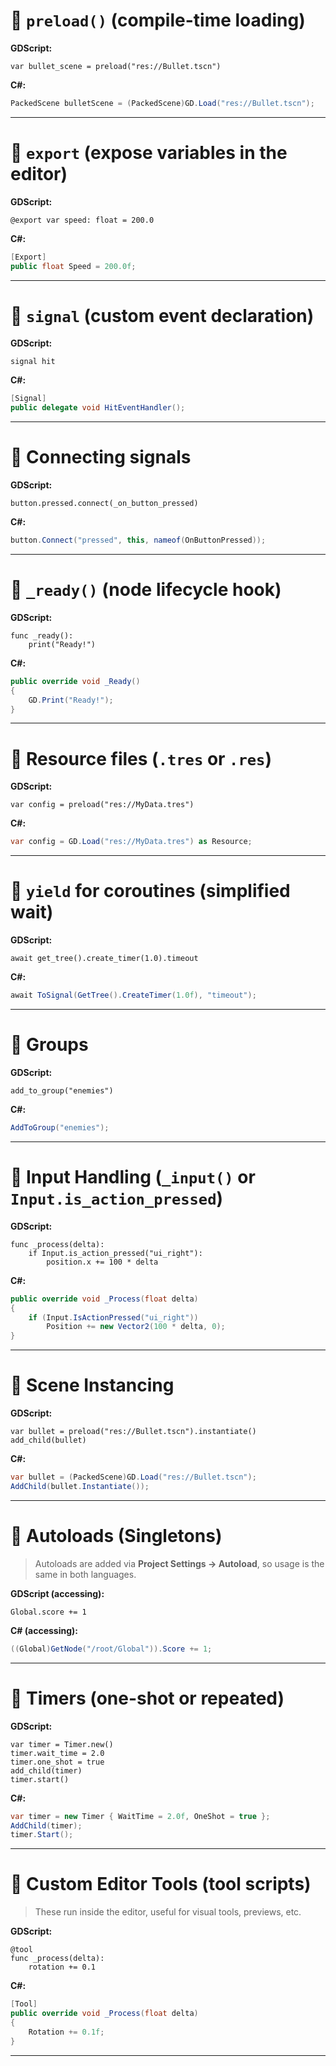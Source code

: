 

# 🔹 `preload()` (compile-time loading)
**GDScript:**
```gdscript
var bullet_scene = preload("res://Bullet.tscn")
```

**C#:**
```csharp
PackedScene bulletScene = (PackedScene)GD.Load("res://Bullet.tscn");
```

---

# 🔹 `export` (expose variables in the editor)
**GDScript:**
```gdscript
@export var speed: float = 200.0
```

**C#:**
```csharp
[Export]
public float Speed = 200.0f;
```

---

# 🔹 `signal` (custom event declaration)
**GDScript:**
```gdscript
signal hit
```

**C#:**
```csharp
[Signal]
public delegate void HitEventHandler();
```

---

# 🔹 Connecting signals
**GDScript:**
```gdscript
button.pressed.connect(_on_button_pressed)
```

**C#:**
```csharp
button.Connect("pressed", this, nameof(OnButtonPressed));
```

---

# 🔹 `_ready()` (node lifecycle hook)
**GDScript:**
```gdscript
func _ready():
    print("Ready!")
```

**C#:**
```csharp
public override void _Ready()
{
    GD.Print("Ready!");
}
```

---

# 🔹 Resource files (`.tres` or `.res`)
**GDScript:**
```gdscript
var config = preload("res://MyData.tres")
```

**C#:**
```csharp
var config = GD.Load("res://MyData.tres") as Resource;
```

---

# 🔹 `yield` for coroutines (simplified wait)
**GDScript:**
```gdscript
await get_tree().create_timer(1.0).timeout
```

**C#:**
```csharp
await ToSignal(GetTree().CreateTimer(1.0f), "timeout");
```

---

# 🔹 Groups
**GDScript:**
```gdscript
add_to_group("enemies")
```

**C#:**
```csharp
AddToGroup("enemies");
```

---

# 🔹 Input Handling (`_input()` or `Input.is_action_pressed`)
**GDScript:**
```gdscript
func _process(delta):
    if Input.is_action_pressed("ui_right"):
        position.x += 100 * delta
```

**C#:**
```csharp
public override void _Process(float delta)
{
    if (Input.IsActionPressed("ui_right"))
        Position += new Vector2(100 * delta, 0);
}
```

---

# 🔹 Scene Instancing
**GDScript:**
```gdscript
var bullet = preload("res://Bullet.tscn").instantiate()
add_child(bullet)
```

**C#:**
```csharp
var bullet = (PackedScene)GD.Load("res://Bullet.tscn");
AddChild(bullet.Instantiate());
```

---

# 🔹 Autoloads (Singletons)
> Autoloads are added via **Project Settings → Autoload**, so usage is the same in both languages.

**GDScript (accessing):**
```gdscript
Global.score += 1
```

**C# (accessing):**
```csharp
((Global)GetNode("/root/Global")).Score += 1;
```

---

# 🔹 Timers (one-shot or repeated)
**GDScript:**
```gdscript
var timer = Timer.new()
timer.wait_time = 2.0
timer.one_shot = true
add_child(timer)
timer.start()
```

**C#:**
```csharp
var timer = new Timer { WaitTime = 2.0f, OneShot = true };
AddChild(timer);
timer.Start();
```

---

# 🔹 Custom Editor Tools (tool scripts)
> These run inside the editor, useful for visual tools, previews, etc.

**GDScript:**
```gdscript
@tool
func _process(delta):
    rotation += 0.1
```

**C#:**
```csharp
[Tool]
public override void _Process(float delta)
{
    Rotation += 0.1f;
}
```

---
